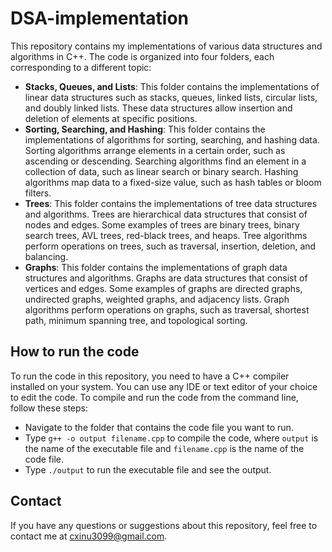 # DSA-implementation

This repository contains my implementations of various data structures and algorithms in C++. The code is organized into four folders, each corresponding to a different topic:

- **Stacks, Queues, and Lists**: This folder contains the implementations of linear data structures such as stacks, queues, linked lists, circular lists, and doubly linked lists. These data structures allow insertion and deletion of elements at specific positions.
- **Sorting, Searching, and Hashing**: This folder contains the implementations of algorithms for sorting, searching, and hashing data. Sorting algorithms arrange elements in a certain order, such as ascending or descending. Searching algorithms find an element in a collection of data, such as linear search or binary search. Hashing algorithms map data to a fixed-size value, such as hash tables or bloom filters.
- **Trees**: This folder contains the implementations of tree data structures and algorithms. Trees are hierarchical data structures that consist of nodes and edges. Some examples of trees are binary trees, binary search trees, AVL trees, red-black trees, and heaps. Tree algorithms perform operations on trees, such as traversal, insertion, deletion, and balancing.
- **Graphs**: This folder contains the implementations of graph data structures and algorithms. Graphs are data structures that consist of vertices and edges. Some examples of graphs are directed graphs, undirected graphs, weighted graphs, and adjacency lists. Graph algorithms perform operations on graphs, such as traversal, shortest path, minimum spanning tree, and topological sorting.

## How to run the code

To run the code in this repository, you need to have a C++ compiler installed on your system. You can use any IDE or text editor of your choice to edit the code. To compile and run the code from the command line, follow these steps:

- Navigate to the folder that contains the code file you want to run.
- Type `g++ -o output filename.cpp` to compile the code, where `output` is the name of the executable file and `filename.cpp` is the name of the code file.
- Type `./output` to run the executable file and see the output.

## Contact

If you have any questions or suggestions about this repository, feel free to contact me at cxinu3099@gmail.com.
